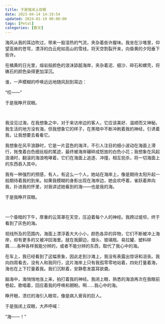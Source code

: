 ```yaml
---
title: 于是我闭上双眼
date: 2023-04-14 14:19:54
updated: 2024-01-19 00:00:00
tags: [Petal]
categories: [散文]
---
```


海风从我的耳边吹过，带来一股湿热的气流，夹杂着些许腥味。我坐在沙堆里，仰望高耸的苍穹，漂浮的白云宛如高山的雪线，将天空割裂开来，向昏黄的夕阳垂下些许。

在橘黄的日光里，熔岩般颜色的浪沫舔舐海岸，夹杂着泥、细沙、碎石和螺壳，将礁石的颜色染得更加深沉。

谁，一声模糊的呼唤远远地随风刮到耳边：

“哎——”

于是我睁开双眼。

&nbsp;

我没见过海，在我想象之中，对于来访岸边的客人，它应该美好、温顺而又神秘。我生活的地方没有海，但我想象它的样子，在黑暗中不断冲刷着我的神经，引诱着我，让我想要去看看它。

我想象在风平浪静时，它是一片蓝色的海洋，不引人注目的细小波动在海面上滑行，拖曳着白色细丝般的尾迹，最终被海岸碾碎成怒放的白色小花；我想象在风起浪涌时，翻滚的海浪咆哮着，它们在海面上追逐、冲撞，相互扼杀，将一切海面上的东西吞入其中。

我有一种强烈的预感，有人，有这么一个人，她站在海岸上，像是期待太阳升起一般期待着我的到来。如果我模糊的身影出现在海岸边，她会欢呼着，雀跃着奔向我，扑进我的怀里，对我讲述她看到的海——也是我的海。

于是我睁开双眼。

&nbsp;

 一个昏暗的下午，厚重的云笼罩在天空，压迫着每个人的神经。我跨过堤坝，终于看到了灰色的海。

 视线所及的范围内，海面上漂浮着大大小小，颜色各异的异物，它们不断被冲上海岸，却有更多的又被冲回海里。就在我脚边，烟头、玻璃瓶、易拉罐、塑料碎屑……各种各样我能分辨的，或者不能分辨的东西，取代了我心中的海。

 在车上，我已经看到了这幅景象，因此走到沙滩上，我没有表露出惊讶和沮丧。我向四周看去，没有人和我同行，这片海岸上只有我孤零零地站着，四处打量着海，海也在上下打量着我。我们沉默着，安静愈发震耳欲聋。

脑海中，海悄悄地涨上来，拍打着我的神经。我闭上眼，熟悉的海浪再次在我眼前卷起，歌唱着，回应着我的呼唤和期盼。啊……我心中的海。

睁开眼，溃烂的海引入眼帘，像是病入膏肓的巨人。

于是我闭上双眼，大声呼喊：

“海——！”